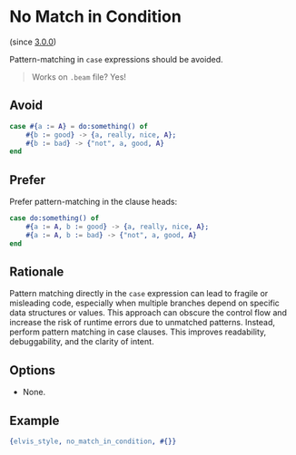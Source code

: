 # No Match in Condition

(since [3.0.0](https://github.com/inaka/elvis_core/releases/tag/3.0.0))

Pattern-matching in `case` expressions should be avoided.

> Works on `.beam` file? Yes!

## Avoid

```erlang
case #{a := A} = do:something() of
    #{b := good} -> {a, really, nice, A};
    #{b := bad} -> {"not", a, good, A}
end
```

## Prefer

Prefer pattern-matching in the clause heads:

```erlang
case do:something() of
    #{a := A, b := good} -> {a, really, nice, A};
    #{a := A, b := bad} -> {"not", a, good, A}
end
```

## Rationale

Pattern matching directly in the `case` expression can lead to fragile or misleading code,
especially when multiple branches depend on specific data structures or values. This approach
can obscure the control flow and increase the risk of runtime errors due to unmatched patterns.
Instead, perform pattern matching in case clauses.
This improves readability, debuggability, and the clarity of intent.

## Options

- None.

## Example

```erlang
{elvis_style, no_match_in_condition, #{}}
```
